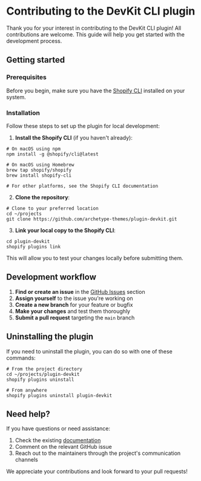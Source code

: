 # Contributing to the DevKit CLI plugin

Thank you for your interest in contributing to the DevKit CLI plugin! All contributions are welcome. This guide will help you get started with the development process.

## Getting started

### Prerequisites

Before you begin, make sure you have the [Shopify CLI](https://shopify.dev/docs/api/shopify-cli) installed on your system.

### Installation

Follow these steps to set up the plugin for local development:

1. **Install the Shopify CLI** (if you haven't already):

```shell
# On macOS using npm
npm install -g @shopify/cli@latest

# On macOS using Homebrew
brew tap shopify/shopify
brew install shopify-cli

# For other platforms, see the Shopify CLI documentation
```

2. **Clone the repository**:

```shell
# Clone to your preferred location
cd ~/projects
git clone https://github.com/archetype-themes/plugin-devkit.git
```

3. **Link your local copy to the Shopify CLI**:

```shell
cd plugin-devkit
shopify plugins link
```

This will allow you to test your changes locally before submitting them.

## Development workflow

1. **Find or create an issue** in the [GitHub Issues](https://github.com/archetype-themes/plugin-devkit/issues) section
2. **Assign yourself** to the issue you're working on
3. **Create a new branch** for your feature or bugfix
4. **Make your changes** and test them thoroughly
5. **Submit a pull request** targeting the `main` branch

## Uninstalling the plugin

If you need to uninstall the plugin, you can do so with one of these commands:

```shell
# From the project directory
cd ~/projects/plugin-devkit
shopify plugins uninstall

# From anywhere
shopify plugins uninstall plugin-devkit
```

## Need help?

If you have questions or need assistance:

1. Check the existing [documentation](https://github.com/archetype-themes/plugin-devkit/blob/main/README.md)
2. Comment on the relevant GitHub issue
3. Reach out to the maintainers through the project's communication channels

We appreciate your contributions and look forward to your pull requests!
